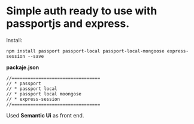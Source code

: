 # Simple auth ready to use with passportjs and express.

Install:
```
npm install passport passport-local passport-local-mongoose express-session --save
```

**packaje.json**
```
//=================================
// * passport
// * passport local
// * passport local moongose
// * express-session
//=================================
```

Used **Semantic Ui** as front end.